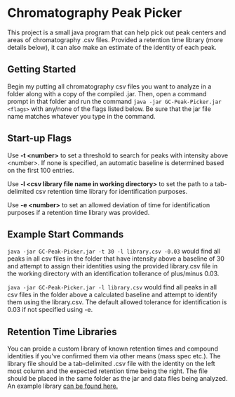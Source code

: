 # Chromatography Peak Picker
This project is a small java program that can help pick out peak centers and areas of chromatography .csv files. Provided a retention time library (more details below), it can also make an estimate of the identity of each peak.

## Getting Started
Begin my putting all chromatography csv files you want to analyze in a folder along with a copy of the compiled .jar. Then, open a command prompt in that folder and run the command `java -jar GC-Peak-Picker.jar <flags>` with any/none of the flags listed below. Be sure that the jar file name matches whatever you type in the command.

## Start-up Flags

Use **-t \<number\>** to set a threshold to search for peaks with intensity above \<number\>. If none is specified, an automatic baseline is determined based on the first 100 entries.

Use **-l \<csv library file name in working directory\>** to set the path to a tab-delimited csv retention time library for identification purposes.

Use **-e \<number\>** to set an allowed deviation of time for identification purposes if a retention time library was provided.

## Example Start Commands
`java -jar GC-Peak-Picker.jar -t 30 -l library.csv -0.03` would find all peaks in all csv files in the folder that have intensity above a baseline of 30 and attempt to assign their identities using the provided library.csv file in the working directory with an identification tollerance of plus/minus 0.03.

`java -jar GC-Peak-Picker.jar -l library.csv` would find all peaks in all csv files in the folder above a calculated baseline and attempt to identify them using the library.csv. The default allowed tolerance for identification is 0.03 if not specified using -e.

## Retention Time Libraries
You can proide a custom library of known retention times and compound identities if you've confirmed them via other means (mass spec etc.). The library file should be a tab-delimited .csv file with the identity on the left most column and the expected retention time being the right. The file should be placed in the same folder as the jar and data files being analyzed. An example library [can be found here.](https://github.com/opd02/Gas-Chromatography-Peak-Picker/blob/master/src/main/resources/ExampleLibrary.CSV)
